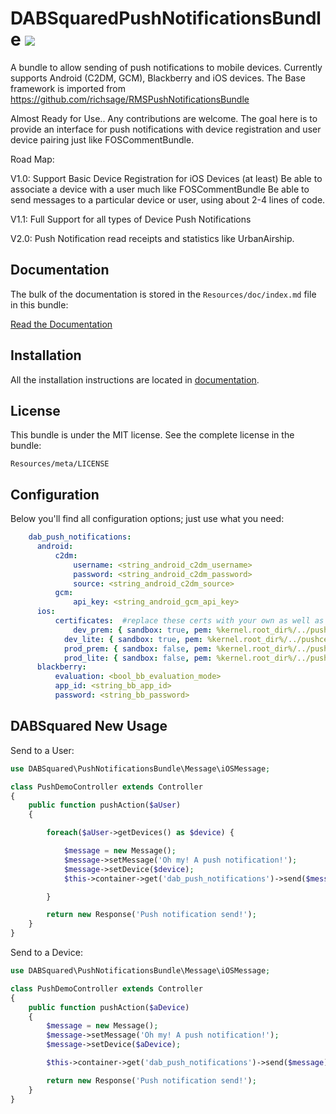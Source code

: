 # DABSquaredPushNotificationsBundle ![](https://secure.travis-ci.org/bassrock499/DABSquaredPushNotificationsBundle.png)

A bundle to allow sending of push notifications to mobile devices.  Currently supports Android (C2DM, GCM), Blackberry and iOS devices. The Base framework is imported from https://github.com/richsage/RMSPushNotificationsBundle

Almost Ready for Use.. Any contributions are welcome. The goal here is to provide an interface for push notifications with device registration and user device pairing just like FOSCommentBundle.


Road Map:

V1.0:
  Support Basic Device Registration for iOS Devices (at least)
  Be able to associate a device with a user much like FOSCommentBundle
  Be able to send messages to a particular device or user, using about 2-4 lines of code.

V1.1:
  Full Support for all types of Device Push Notifications

V2.0:
  Push Notification read receipts and statistics like UrbanAirship.


Documentation
-------------

The bulk of the documentation is stored in the `Resources/doc/index.md`
file in this bundle:

[Read the Documentation](https://github.com/DABSquared/DABSquaredPushNotificationsBundle/blob/master/Resources/doc/index.md)

Installation
------------

All the installation instructions are located in [documentation](https://github.com/DABSquared/DABSquaredPushNotificationsBundle/blob/master/Resources/doc/index.md).

License
-------

This bundle is under the MIT license. See the complete license in the bundle:

    Resources/meta/LICENSE


Configuration
-------

Below you'll find all configuration options; just use what you need:

``` yaml
    dab_push_notifications:
      android:
          c2dm:
              username: <string_android_c2dm_username>
              password: <string_android_c2dm_password>
              source: <string_android_c2dm_source>
          gcm:
              api_key: <string_android_gcm_api_key>
      ios:
          certificates:  #replace these certs with your own as well as app ids. The bundle will loop through all certs displayed here when sending a push based on the sandbox param. You can add as many certificates as you need. Also note that the bundle will send using certificates that match the internal_app_ids of the registered devices.
              dev_prem: { sandbox: true, pem: %kernel.root_dir%/../pushcerts/premium/dev/certificate.pem, passphrase: ~, internal_app_id: 0000001}
            dev_lite: { sandbox: true, pem: %kernel.root_dir%/../pushcerts/lite/dev/certificate.pem, passphrase: ~, internal_app_id: 0000002}
            prod_prem: { sandbox: false, pem: %kernel.root_dir%/../pushcerts/premium/prod/certificate.pem, passphrase: ~, internal_app_id: 0000001}
            prod_lite: { sandbox: false, pem: %kernel.root_dir%/../pushcerts/lite/prod/certificate.pem, passphrase: ~,internal_app_id: 0000002}
      blackberry:
          evaluation: <bool_bb_evaluation_mode>
          app_id: <string_bb_app_id>
          password: <string_bb_password>
```



## DABSquared New Usage

Send to a User:

``` php
use DABSquared\PushNotificationsBundle\Message\iOSMessage;

class PushDemoController extends Controller
{
    public function pushAction($aUser)
    {

        foreach($aUser->getDevices() as $device) {

            $message = new Message();
            $message->setMessage('Oh my! A push notification!');
            $message->setDevice($device);
            $this->container->get('dab_push_notifications')->send($message);

        }

        return new Response('Push notification send!');
    }
}
```

Send to a Device:

``` php
use DABSquared\PushNotificationsBundle\Message\iOSMessage;

class PushDemoController extends Controller
{
    public function pushAction($aDevice)
    {
        $message = new Message();
        $message->setMessage('Oh my! A push notification!');
        $message->setDevice($aDevice);

        $this->container->get('dab_push_notifications')->send($message);

        return new Response('Push notification send!');
    }
}
```

